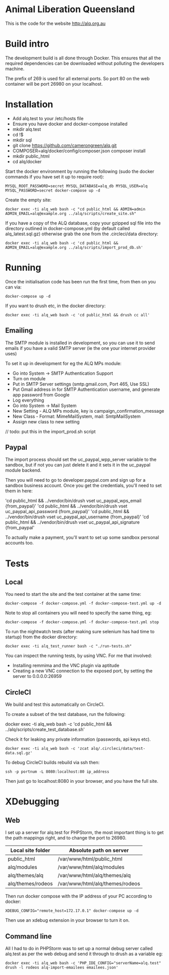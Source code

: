 Animal Liberation Queensland
============================

This is the code for the website http://alq.org.au


# Build intro

The development build is all done through Docker.  This ensures that all the required dependencies can be downloaded without polluting the developers machine.

The prefix of 269 is used for all external ports.  So port 80 on the web container will be port 26980 on your localhost.

# Installation

* Add alq.test to your /etc/hosts file
* Ensure you have docker and docker-compose installed
* mkdir alq.test
* cd !$
* mkdir sql
* git clone https://github.com/camerongreen/alq.git
* COMPOSER=alq/docker/config/composer.json composer install
* mkdir public_html
* cd alq/docker

Start the docker environment by running the following (sudo the docker commands if you have set it up to require root):

    MYSQL_ROOT_PASSWORD=secret MYSQL_DATABASE=alq_db MYSQL_USER=alq MYSQL_PASSWORD=secret docker-compose up -d

Create the empty site:

    docker exec -ti alq_web bash -c "cd public_html && ADMIN=admin ADMIN_EMAIL=alq@example.org ../alq/scripts/create_site.sh"
    
If you have a copy of the ALQ database, copy your gzipped sql file into the directory outlined in docker-compose.yml (by default called alq_latest.sql.gz) otherwise grab the one from the .circleci/data directory:

    docker exec -ti alq_web bash -c 'cd public_html && ADMIN_EMAIL=alq@example.org ../alq/scripts/import_prod_db.sh'
    
    
# Running
    
Once the initialisation code has been run the first time, from then on you can via:

    docker-compose up -d
    
If you want to drush etc, in the docker directory:

    docker exec -ti alq_web bash -c 'cd public_html && drush cc all'
    
    
## Emailing

The SMTP module is installed in development, so you can use it to send emails if you 
have a valid SMTP server (ie the one your internet provider uses)

To set it up in development for eg the ALQ MPs module:
 * Go into System -> SMTP Authentication Support
 * Turn on module
 * Put in SMTP Server settings (smtp.gmail.com, Port 465, Use SSL)
 * Put Gmail address in for SMTP Authentication username, and generate app password from Google
 * Log everything
 * Go into System -> Mail System
 * New Setting - ALQ MPs module, key is campaign_confirmation_message
 * New Class - Format: MimeMailSystem, mail: SmtpMailSystem
 * Assign new class to new setting
 
// todo: put this in the import_prod.sh script

## Paypal

The import process should set the uc_paypal_wpp_server variable to the sandbox, but if
not you can just delete it and it sets it in the uc_paypal module backend.

Then you will need to go to developer.paypal.com and sign up for a sandbox business account.  Once you get the credentials, you'll need to set them in here:

'cd public_html && ../vendor/bin/drush vset uc_paypal_wps_email {from_paypal}'
'cd public_html && ../vendor/bin/drush vset uc_paypal_api_password {from_paypal}'
'cd public_html && ../vendor/bin/drush vset uc_paypal_api_username {from_paypal}'
'cd public_html && ../vendor/bin/drush vset uc_paypal_api_signature {from_paypal'

To actually make a payment, you'll want to set up some sandbox personal accounts too.

    
# Tests

## Local

You need to start the site and the test container at the same time:

    docker-compose -f docker-compose.yml -f docker-compose-test.yml up -d

Note to stop all containers you will need to specify the same thing, eg:

    docker-compose -f docker-compose.yml -f docker-compose-test.yml stop

To run the nightwatch tests (after making sure selenium has had time to startup) from the docker directory:

    docker exec -ti alq_test_runner bash -c "./run-tests.sh"
    
You can inspect the running tests, by using VNC.  For me that involved:

* Installing remmima and the VNC plugin via aptitude
* Creating a new VNC connection to the exposed port, by setting the server to 0.0.0.0:26959

## CircleCI

We build and test this automatically on CircleCI.

To create a subset of the test database, run the following:

docker exec -ti alq_web bash -c 'cd public_html && ../alq/scripts/create_test_database.sh'

Check it for leaking any private information (passwords, api keys etc).

    docker exec -ti alq_web bash -c 'zcat alq/.circleci/data/test-data.sql.gz'

To debug CircleCI builds rebuild via ssh then:
                         
    ssh -p portnum -L 8080:localhost:80 ip_address
                         
Then just go to localhost:8080 in your browser, and you have the full site.

    
# XDebugging

## Web

I set up a server for alq.test for PHPStorm, the most important thing is to get the path mappings right, and to change the port to 26980.

| Local site folder | Absolute path on server         |
|-------------------|---------------------------------|
| public_html       | /var/www/html/public_html       |
| alq/modules       | /var/www/html/alq/modules       | 
| alq/themes/alq    | /var/www/html/alq/themes/alq    |
| alq/themes/rodeos | /var/www/html/alq/themes/rodeos |

Then run docker compose with the IP address of your PC according to docker:

    XDEBUG_CONFIG="remote_host=172.17.0.1" docker-compose up -d

Then use an xdebug extension in your browser to turn it on.

## Command line

All I had to do in PHPStorm was to set up a normal debug server called alq.test as per the web debug and send it through to drush as a variable eg:

    docker exec -ti alq_web bash -c 'PHP_IDE_CONFIG="serverName=alq.test" drush -l rodeos alq-import-emailees emailees.json'
